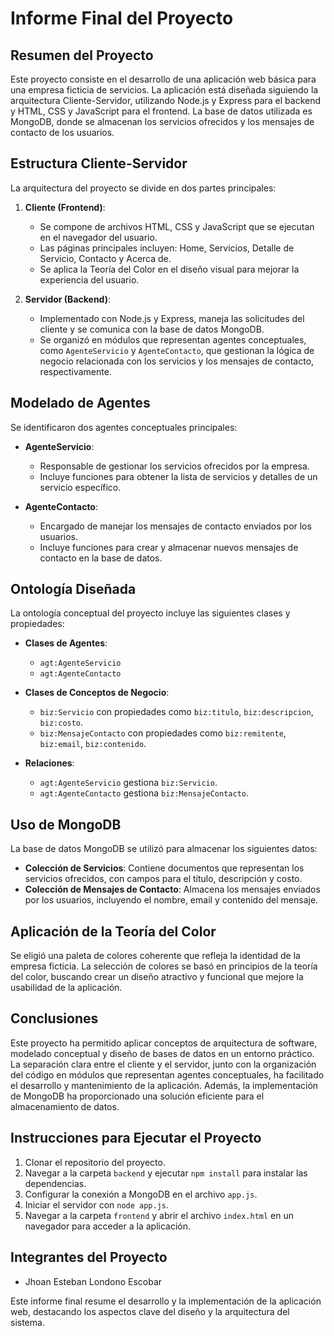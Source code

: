 # Informe Final del Proyecto

## Resumen del Proyecto

Este proyecto consiste en el desarrollo de una aplicación web básica para una empresa ficticia de servicios. La aplicación está diseñada siguiendo la arquitectura Cliente-Servidor, utilizando Node.js y Express para el backend y HTML, CSS y JavaScript para el frontend. La base de datos utilizada es MongoDB, donde se almacenan los servicios ofrecidos y los mensajes de contacto de los usuarios.

## Estructura Cliente-Servidor

La arquitectura del proyecto se divide en dos partes principales:

1. **Cliente (Frontend)**: 
   - Se compone de archivos HTML, CSS y JavaScript que se ejecutan en el navegador del usuario.
   - Las páginas principales incluyen: Home, Servicios, Detalle de Servicio, Contacto y Acerca de.
   - Se aplica la Teoría del Color en el diseño visual para mejorar la experiencia del usuario.

2. **Servidor (Backend)**:
   - Implementado con Node.js y Express, maneja las solicitudes del cliente y se comunica con la base de datos MongoDB.
   - Se organizó en módulos que representan agentes conceptuales, como `AgenteServicio` y `AgenteContacto`, que gestionan la lógica de negocio relacionada con los servicios y los mensajes de contacto, respectivamente.

## Modelado de Agentes

Se identificaron dos agentes conceptuales principales:

- **AgenteServicio**: 
  - Responsable de gestionar los servicios ofrecidos por la empresa.
  - Incluye funciones para obtener la lista de servicios y detalles de un servicio específico.

- **AgenteContacto**: 
  - Encargado de manejar los mensajes de contacto enviados por los usuarios.
  - Incluye funciones para crear y almacenar nuevos mensajes de contacto en la base de datos.

## Ontología Diseñada

La ontología conceptual del proyecto incluye las siguientes clases y propiedades:

- **Clases de Agentes**:
  - `agt:AgenteServicio`
  - `agt:AgenteContacto`

- **Clases de Conceptos de Negocio**:
  - `biz:Servicio` con propiedades como `biz:titulo`, `biz:descripcion`, `biz:costo`.
  - `biz:MensajeContacto` con propiedades como `biz:remitente`, `biz:email`, `biz:contenido`.

- **Relaciones**:
  - `agt:AgenteServicio` gestiona `biz:Servicio`.
  - `agt:AgenteContacto` gestiona `biz:MensajeContacto`.

## Uso de MongoDB

La base de datos MongoDB se utilizó para almacenar los siguientes datos:

- **Colección de Servicios**: Contiene documentos que representan los servicios ofrecidos, con campos para el título, descripción y costo.
- **Colección de Mensajes de Contacto**: Almacena los mensajes enviados por los usuarios, incluyendo el nombre, email y contenido del mensaje.

## Aplicación de la Teoría del Color

Se eligió una paleta de colores coherente que refleja la identidad de la empresa ficticia. La selección de colores se basó en principios de la teoría del color, buscando crear un diseño atractivo y funcional que mejore la usabilidad de la aplicación.

## Conclusiones

Este proyecto ha permitido aplicar conceptos de arquitectura de software, modelado conceptual y diseño de bases de datos en un entorno práctico. La separación clara entre el cliente y el servidor, junto con la organización del código en módulos que representan agentes conceptuales, ha facilitado el desarrollo y mantenimiento de la aplicación. Además, la implementación de MongoDB ha proporcionado una solución eficiente para el almacenamiento de datos.

## Instrucciones para Ejecutar el Proyecto

1. Clonar el repositorio del proyecto.
2. Navegar a la carpeta `backend` y ejecutar `npm install` para instalar las dependencias.
3. Configurar la conexión a MongoDB en el archivo `app.js`.
4. Iniciar el servidor con `node app.js`.
5. Navegar a la carpeta `frontend` y abrir el archivo `index.html` en un navegador para acceder a la aplicación.

## Integrantes del Proyecto

- Jhoan Esteban Londono Escobar

Este informe final resume el desarrollo y la implementación de la aplicación web, destacando los aspectos clave del diseño y la arquitectura del sistema.